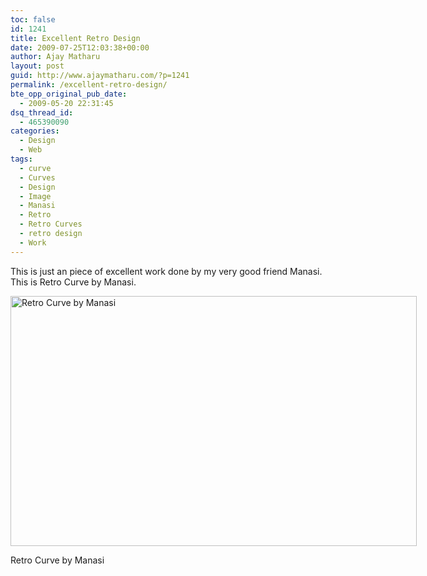 ```yaml
---
toc: false
id: 1241
title: Excellent Retro Design
date: 2009-07-25T12:03:38+00:00
author: Ajay Matharu
layout: post
guid: http://www.ajaymatharu.com/?p=1241
permalink: /excellent-retro-design/
bte_opp_original_pub_date:
  - 2009-05-20 22:31:45
dsq_thread_id:
  - 465390090
categories:
  - Design
  - Web
tags:
  - curve
  - Curves
  - Design
  - Image
  - Manasi
  - Retro
  - Retro Curves
  - retro design
  - Work
---
```

This is just an piece of excellent work done by my very good friend Manasi. This is Retro Curve by Manasi.

<div style="width: 660px" class="wp-caption aligncenter">
  <img title="Retro curve" src="http://ajaymatharu.wordpress.com/files/2009/05/retro_curves.jpg" alt="Retro Curve by Manasi" width="650" height="400" />
  
  <p class="wp-caption-text">
    Retro Curve by Manasi
  </p>
</div>
